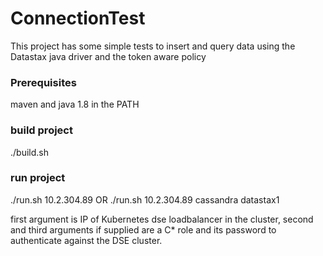 # ConnectionTest

This project has some simple tests to insert and query data using the Datastax java driver and the token aware policy

### Prerequisites

maven and java 1.8 in the PATH

### build project

./build.sh

### run project

./run.sh 10.2.304.89
OR
./run.sh 10.2.304.89 cassandra datastax1

first argument is IP of Kubernetes dse loadbalancer in the cluster, second and third arguments if supplied are a C* role and its password to authenticate against the DSE cluster.
